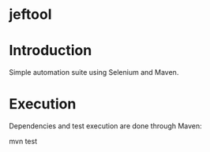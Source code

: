 # jeftool

# Introduction

Simple automation suite using Selenium and Maven.


# Execution

Dependencies and test execution are done through Maven:

mvn test
